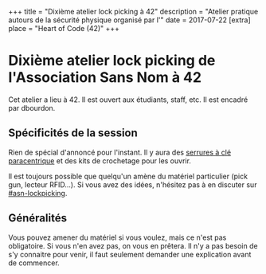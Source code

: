 +++
title = "Dixième atelier lock picking à 42"
description = "Atelier pratique autours de la sécurité physique organisé par l'"
date = 2017-07-22
[extra]
place = "Heart of Code (42)"
+++

# Dixième atelier lock picking de l'Association Sans Nom à 42

Cet atelier a lieu à 42. Il est ouvert aux étudiants, staff, etc.
Il est encadré par dbourdon.

## Spécificités de la session

Rien de spécial d'annoncé pour l'instant. Il y aura des [serrures à clé
paracentrique](@/documentation/lock_picking/paracentrique/index.md) et des kits
de crochetage pour les ouvrir.

Il est toujours possible que quelqu'un amène du matériel particulier (pick gun,
lecteur RFID…).
Si vous avez des idées, n'hésitez pas à en discuter sur <a href="
{{ slack42(channel=asn-lockpicking) }}">#asn-lockpicking</a>.

## Généralités

Vous pouvez amener du matériel si vous voulez, mais ce n'est pas obligatoire.
Si vous n'en avez pas, on vous en prêtera.
Il n'y a pas besoin de s'y connaitre pour venir, il faut seulement demander une
explication avant de commencer.
